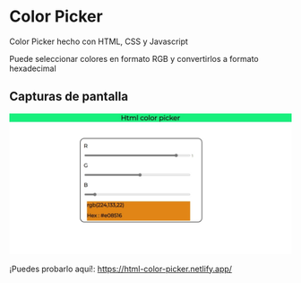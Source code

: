 # Color Picker
Color Picker hecho con HTML, CSS y Javascript

Puede seleccionar colores en formato RGB y convertirlos a formato hexadecimal

## Capturas de pantalla

![Captura de pantalla de la aplicación web](https://github.com/YahirAdrian/javascript-color-picker/blob/master/screenshots/app.jpeg?raw=true "Captura de pantalla")

¡Puedes probarlo aquí!: https://html-color-picker.netlify.app/
